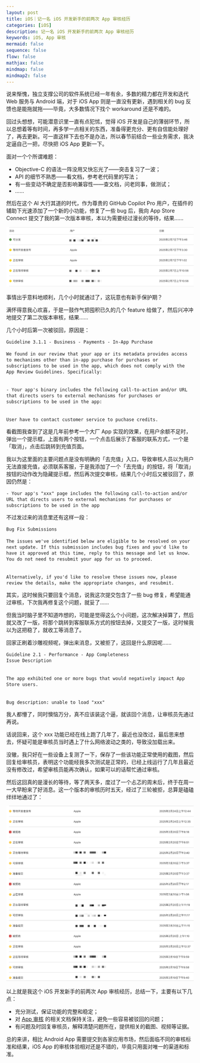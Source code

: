 ```yaml
---
layout: post
title: iOS｜记一名 iOS 开发新手的前两次 App 审核经历
categories: [iOS]
description: 记一名 iOS 开发新手的前两次 App 审核经历
keywords: iOS, App 审核
mermaid: false
sequence: false
flow: false
mathjax: false
mindmap: false
mindmap2: false
---
```


说来惭愧，独立支撑公司的软件系统已经一年有余，多数的精力都在开发和迭代 Web 服务与 Android 端，对于 iOS App 则是一直没有更新，遇到相关的 bug 反馈也是能拖就拖——毕竟，大多数情况下找个 workaround 还是不难的。

回过头想想，可能潜意识里一直有点犯怵，觉得 iOS 开发是自己的薄弱环节，所以总想着等有时间，再多学一点相关的东西，准备得更充分、更有自信能处理好了，再去更新。可一直这样下去也不是办法，所以春节前结合一些业务需求，我决定逼自己一把，尽快把 iOS App 更新一下。

面对一个个所谓难题：

- Objective-C 的语法一阵没用又快忘光了——突击复习了一波；
- API 的细节不熟悉——看文档，参考老代码里的写法；
- 有一些变动不确定是否影响兼容性——查文档，问老同事，做测试；
- ……

然后在这个 AI 大行其道的时代，作为尊贵的 GitHub Copilot Pro 用户，在插件的辅助下光速添加了一个新的小功能，修复了一些 bug 后，我向 App Store Connect 提交了我的第一次版本审核，本以为需要经过漫长的等待，结果……

![](/images/posts/ios/app-review-1.png)

事情出乎意料地顺利，几个小时就通过了，这玩意也有新手保护期？

满怀得意我心欢喜，于是一鼓作气把囤积已久的几个 feature 给做了，然后兴冲冲地提交了第二次版本审核，结果……

几个小时后第一次被驳回，原因是：

```
Guideline 3.1.1 - Business - Payments - In-App Purchase

We found in our review that your app or its metadata provides access to mechanisms other than in-app purchase for purchases or subscriptions to be used in the app, which does not comply with the App Review Guidelines. Specifically:


- Your app's binary includes the following call-to-action and/or URL that directs users to external mechanisms for purchases or subscriptions to be used in the app:


User have to contact customer service to puchase credits.
```

看截图我查到了这是几年前参考一个大厂 App 实现的效果，在用户余额不足时，弹出一个提示框，上面有两个按钮，一个点击后展示了客服的联系方式，一个是「取消」，点击后跳转到充值页面。

我以为这里面的主要问题点是没有明确的「去充值」入口，导致审核人员以为用户无法直接充值，必须联系客服，于是我添加了一个「去充值」的按钮，将「取消」按钮的动作改为隐藏提示框，然后再次提交审核，结果几个小时后又被驳回了，原因仍然是：

```
- Your app's "xxx" page includes the following call-to-action and/or URL that directs users to external mechanisms for purchases or subscriptions to be used in the app
```

不过发过来的消息里还有这样一段：

```
Bug Fix Submissions

The issues we've identified below are eligible to be resolved on your next update. If this submission includes bug fixes and you'd like to have it approved at this time, reply to this message and let us know. You do not need to resubmit your app for us to proceed.


Alternatively, if you'd like to resolve these issues now, please review the details, make the appropriate changes, and resubmit.
```

其实，这时候我只要回复个消息，说我这次提交包含了一些 bug 修复，希望能通过审核，下次我再修复这个问题，就妥了……

但我当时脑子里不知道咋想的，可能是觉得这么个小问题，这次解决掉算了，然后就又改了一版，将那个跳转到客服联系方式的按钮去掉，又提交了一版，这时候我以为这把稳了，就收工等消息了。

回家正刷着沙雕视频呢，弹出来消息，又被拒了，这回是什么原因呢……

```
Guideline 2.1 - Performance - App Completeness
Issue Description


The app exhibited one or more bugs that would negatively impact App Store users.


Bug description: unable to load "xxx"
```

我人都懵了，同时懊恼万分，真不应该装这个逼，就该回个消息，让审核员先通过再说。

话说回来，这个 xxx 功能已经在线上跑了几年了，最近也没改过，最后思来想去，怀疑可能是审核员当时遇上了什么网络波动之类的，导致没加载出来。

没辙，我只好在一些设备上复测了一下，保存了一些该功能正常使用的截图，然后回复给审核员，表明这个功能经我多次测试是正常的，已经上线运行了几年且最近没有修改过，希望审核员能再次确认，如果可以的话帮忙通过审核。

然后这回真的是漫长的等待，等了两天多，度过了一个忐忑的周末后，终于在周一一大早盼来了好消息。这一个版本的审核历时五天，经过了三轮被拒，总算是磕磕绊绊地通过了：

![](/images/posts/ios/app-review-2.png)

以上就是我这个 iOS 开发新手的前两次 App 审核经历，总结一下，主要有以下几点：

- 充分测试，保证功能的完整和稳定；
- 对 [App 审核](https://developer.apple.com/cn/distribute/app-review/) 的相关文档保持关注，避免一些容易被驳回的问题；
- 有问题及时回复审核员，解释清楚问题所在，提供相关的截图、视频等证据。

总的来讲，相比 Android App 需要提交到各家应用市场，然后面临不同的审核标准和结果，iOS App 的审核体验相对还是不错的，毕竟只用面对唯一的渠道和标准。